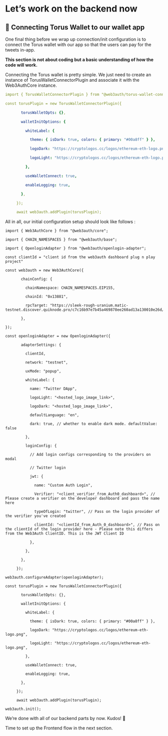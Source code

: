 
# Let’s work on the backend now

## 👛 Connecting Torus Wallet to our wallet app

One final thing before we wrap up connection/init configuration is to connect the Torus wallet with our app so that the users can pay for the tweets in-app.

**This section is not about coding but a basic understanding of how the code will work.**

Connecting the Torus wallet is pretty simple. We just need to create an instance of TorusWalletConnectorPlugin and associate it with the Web3AuthCore instance.

```yaml
import { TorusWalletConnectorPlugin } from "@web3auth/torus-wallet-connector-plugin";

const torusPlugin = new TorusWalletConnectorPlugin({

       torusWalletOpts: {},

       walletInitOptions: {

         whiteLabel: {

           theme: { isDark: true, colors: { primary: "#00a8ff" } },

           logoDark: "https://cryptologos.cc/logos/ethereum-eth-logo.png",

           logoLight: "https://cryptologos.cc/logos/ethereum-eth-logo.png",

         },

         useWalletConnect: true,

         enableLogging: true,

       },

     });

     await web3auth.addPlugin(torusPlugin);
```

All in all, our initial configuration setup should look like follows :

```dts
import { Web3AuthCore } from "@web3auth/core";

import { CHAIN_NAMESPACES } from "@web3auth/base";

import { OpenloginAdapter } from "@web3auth/openlogin-adapter";

const clientId = "client id from the web3auth dashboard plug n play project"

const web3auth = new Web3AuthCore({

       chainConfig: {

         chainNamespace: CHAIN_NAMESPACES.EIP155,

         chainId: "0x13881",

         rpcTarget: "https://sleek-rough-uranium.matic-testnet.discover.quiknode.pro/c7c16b97e7b45a469878ee260ad13a130010e26d/",

       },

});

const openloginAdapter = new OpenloginAdapter({

       adapterSettings: {

         clientId,

         network: "testnet",

         uxMode: "popup",

         whiteLabel: {

           name: "Twitter DApp",

           logoLight: "<hosted_logo_image_link>",

           logoDark: "<hosted_logo_image_link>",

           defaultLanguage: "en",

           dark: true, // whether to enable dark mode. defaultValue: false

         },

         loginConfig: {

           // Add login configs corresponding to the providers on modal

           // Twitter login

           jwt: {

             name: "Custom Auth Login",

             Verifier: "<client_verifier_from_Auth0_dashboard>", // Please create a verifier on the developer dashboard and pass the name here

             typeOfLogin: "twitter", // Pass on the login provider of the verifier you've created

             clientId: "<clientId_from_Auth_0_dashboard>", // Pass on the clientId of the login provider here - Please note this differs from the Web3Auth ClientID. This is the JWT Client ID

           },

         },

       },

     });

web3auth.configureAdapter(openloginAdapter);

const torusPlugin = new TorusWalletConnectorPlugin({

       torusWalletOpts: {},

       walletInitOptions: {

         whiteLabel: {

           theme: { isDark: true, colors: { primary: "#00a8ff" } },

           logoDark: "https://cryptologos.cc/logos/ethereum-eth-logo.png",

           logoLight: "https://cryptologos.cc/logos/ethereum-eth-logo.png",

         },

         useWalletConnect: true,

         enableLogging: true,

       },

     });

     await web3auth.addPlugin(torusPlugin);

web3auth.init();
```

We’re done with all of our backend parts by now. Kudos! 🙌

Time to set up the Frontend flow in the next section.